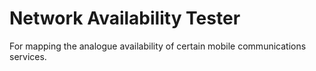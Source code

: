 Network Availability Tester
===========================
For mapping the analogue availability of certain mobile communications services.
